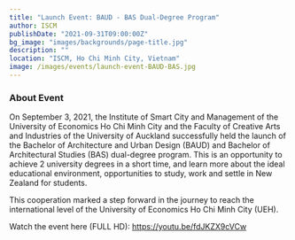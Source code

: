 ```yaml
---
title: "Launch Event: BAUD - BAS Dual-Degree Program"
author: ISCM
publishDate: "2021-09-31T09:00:00Z"
bg_image: "images/backgrounds/page-title.jpg"
description: ""
location: "ISCM, Ho Chi Minh City, Vietnam"
image: /images/events/launch-event-BAUD-BAS.jpg
---
```


### About Event
<!--StartFragment-->

On September 3, 2021, the Institute of Smart City and Management of the University of Economics Ho Chi Minh City and the Faculty of Creative Arts and Industries of the University of Auckland successfully held the launch of the Bachelor of Architecture and Urban Design (BAUD) and Bachelor of Architectural Studies (BAS) dual-degree program. This is an opportunity to achieve 2 university degrees in a short time, and learn more about the ideal educational environment, opportunities to study, work and settle in New Zealand for students.

This cooperation marked a step forward in the journey to reach the international level of the University of Economics Ho Chi Minh City (UEH).

Watch the event here (FULL HD): https://youtu.be/fdJKZX9cVCw

<!--EndFragment-->
